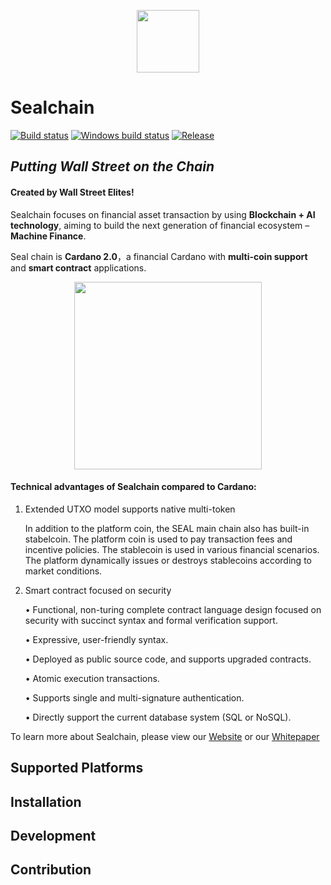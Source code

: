 <p align="center">
  <img height="100" src="https://github.com/sealchain-project/sealchain/blob/develop/images/SEAL.png">
</p>

# Sealchain

[![Build status](https://badge.buildkite.com/9c3141d21214ff3ea95d0a38a0e1dab59b206159d2841dee44.svg?branch=master)](https://buildkite.com/input-output-hk/cardano-sl)
[![Windows build status](https://ci.appveyor.com/api/projects/status/github/input-output-hk/cardano-sl?branch=master&svg=true)](https://ci.appveyor.com/project/input-output/cardano-sl)
[![Release](https://img.shields.io/github/release/input-output-hk/cardano-sl.svg)](https://github.com/input-output-hk/cardano-sl/releases)

## *Putting Wall Street on the Chain*

#### Created by Wall Street Elites! 

Sealchain focuses on financial asset transaction by using **Blockchain + AI technology**, aiming to build the next generation of financial ecosystem – **Machine Finance**. 

Seal chain is **Cardano 2.0**，a financial Cardano with **multi-coin support** and **smart contract** applications.

<p align="center">
  <img height="300" src="https://github.com/sealchain-project/sealchain/blob/develop/images/Github readme1.jpg">
</p>

#### Technical advantages of Sealchain compared to Cardano:

1.	Extended UTXO model supports native multi-token

     In addition to the platform coin, the SEAL main chain also has built-in stabelcoin. The platform coin is used to pay transaction fees and incentive policies. The stablecoin is used in various financial scenarios. The platform dynamically issues or destroys stablecoins according to market conditions.

2.	Smart contract focused on security

     •	Functional, non-turing complete contract language design focused on security with succinct syntax and formal verification support.

     •	Expressive, user-friendly syntax.

     •	Deployed as public source code, and supports upgraded contracts.

     •	Atomic execution transactions.

     •	Supports single and multi-signature authentication.

     •	Directly support the current database system (SQL or NoSQL).





To learn more about Sealchain, please view our [Website](https://sealchain.io) or our [Whitepaper](https://sealchain.io/whitepaper.html)

## Supported Platforms



## Installation


## Development


## Contribution
